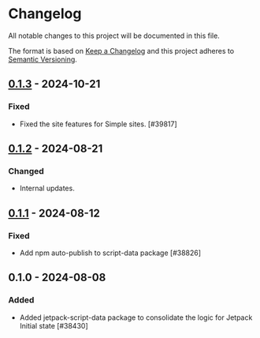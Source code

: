 # Changelog

All notable changes to this project will be documented in this file.

The format is based on [Keep a Changelog](https://keepachangelog.com/en/1.0.0/)
and this project adheres to [Semantic Versioning](https://semver.org/spec/v2.0.0.html).

## [0.1.3] - 2024-10-21
### Fixed
- Fixed the site features for Simple sites. [#39817]

## [0.1.2] - 2024-08-21
### Changed
- Internal updates.

## [0.1.1] - 2024-08-12
### Fixed
- Add npm auto-publish to script-data package [#38826]

## 0.1.0 - 2024-08-08
### Added
- Added jetpack-script-data package to consolidate the logic for Jetpack Initial state [#38430]

[0.1.3]: https://github.com/Automattic/jetpack-script-data/compare/v0.1.2...v0.1.3
[0.1.2]: https://github.com/Automattic/jetpack-script-data/compare/v0.1.1...v0.1.2
[0.1.1]: https://github.com/Automattic/jetpack-script-data/compare/v0.1.0...v0.1.1
